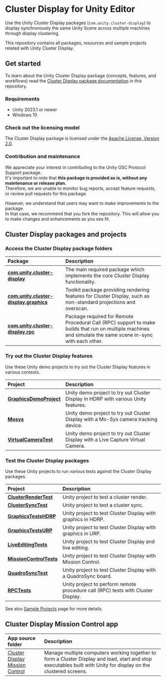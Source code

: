 # Cluster Display for Unity Editor

Use the Unity Cluster Display packages (`com.unity.cluster-display`) to display synchronously the same Unity Scene across multiple machines through display clustering.

This repository contains all packages, resources and sample projects related with Unity Cluster Display.

## Get started

To learn about the Unity Cluster Display package (concepts, features, and workflows) read the [Cluster Display package documentation](source/com.unity.cluster-display/Documentation~/index.md) in this repository.  

### Requirements

* Unity 2023.1 or newer
* Windows 10

### Check out the licensing model

The Cluster Display package is licensed under the [Apache License, Version 2.0](LICENSE.md).

### Contribution and maintenance

We appreciate your interest in contributing to the Unity OSC Protocol Support package.  
It's important to note that **this package is provided as is, without any maintenance or release plan.**  
Therefore, we are unable to monitor bug reports, accept feature requests, or review pull requests for this package.

However, we understand that users may want to make improvements to the package.  
In that case, we recommend that you fork the repository. This will allow you to make changes and enhancements as you see fit.

## Cluster Display packages and projects

### Access the Cluster Display package folders

| Package | Description |
|:---|:---|
| **[com.unity.cluster-display](source/com.unity.cluster-display)** | The main required package which implements the core Cluster Display functionality. |
| **[com.unity.cluster-display.graphics](source/com.unity.cluster-display.graphics)** | Toolkit package providing rendering features for Cluster Display, such as non-standard projections and overscan. |
| **[com.unity.cluster-display.rpc](source/com.unity.cluster-display.rpc)** | Package required for Remote Procedural Call (RPC) support to make builds that run on multiple machines and simulate the same scene in-sync with each other. |

### Try out the Cluster Display features

Use these Unity demo projects to try out the Cluster Display features in various contexts.

| Project | Description |
|:---|:---|
| **[GraphicsDemoProject](TestProjects/GraphicsDemoProject)** | Unity demo project to try out Cluster Display in HDRP with various Unity features. |
| **[Mosys](TestProjects/Mosys)** | Unity demo project to try out Cluster Display with a Mo-Sys camera tracking device. |
| **[VirtualCameraTest](TestProjects/VirtualCameraTest)** | Unity demo project to try out Cluster Display with a Live Capture Virtual Camera. |

### Test the Cluster Display packages

Use these Unity projects to run various tests against the Cluster Display packages.

| Project | Description |
|:---|:---|
| **[ClusterRenderTest](TestProjects/ClusterRenderTest)** | Unity project to test a cluster render. |
| **[ClusterSyncTest](TestProjects/ClusterSyncTests)** | Unity project to test a cluster sync. |
| **[GraphicsTestsHDRP](TestProjects/GraphicsTestsHDRP)** | Unity project to test Cluster Display with graphics in HDRP. |
| **[GraphicsTestsURP](TestProjects/GraphicsTestsURP)** | Unity project to test Cluster Display with graphics in URP. |
| **[LiveEditingTests](TestProjects/LiveEditingTests)** | Unity project to test Cluster Display and live editing. |
| **[MissionControlTests](TestProjects/MissionControlTests)** | Unity project to test Cluster Display with Mission Control. |
| **[QuadroSyncTest](TestProjects/QuadroSyncTest)** | Unity project to test Cluster Display with a QuadroSync board. |
| **[RPCTests](TestProjects/RPCTests)** | Unity project to perform remote procedure call (RPC) tests with Cluster Display. |

See also [Sample Projects](source/com.unity.cluster-display/Documentation~/sample-projects.md) page for more details.

## Cluster Display Mission Control app

| App source folder | Description |
|:---|:---|
| [Cluster Display Mission Control](MissionControl-v2) | Manage multiple computers working together to form a Cluster Display and load, start and stop executables built with Unity for display on the clustered screens. |
